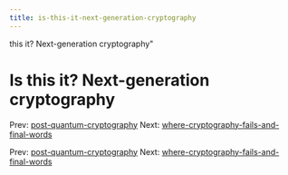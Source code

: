 ```yaml
---
title: is-this-it-next-generation-cryptography
---
```


this it? Next-generation cryptography"

# Is this it? Next-generation cryptography

Prev:
[post-quantum-cryptography](post-quantum-cryptography.md)
Next:
[where-cryptography-fails-and-final-words](where-cryptography-fails-and-final-words.md)

Prev:
[post-quantum-cryptography](post-quantum-cryptography.md)
Next:
[where-cryptography-fails-and-final-words](where-cryptography-fails-and-final-words.md)

